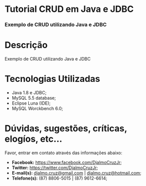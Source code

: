 <h1>Tutorial CRUD em Java e JDBC</h1>
<h3>Exemplo de CRUD utilizando Java e JDBC</h3>
<h1>Descrição</h1>
<p>Exemplo de CRUD utilizando Java e JDBC</p>
<h1>Tecnologias Utilizadas</h1>
<ul>
<li>Java 1.8 e JDBC;</li>
<li>MySQL 5.5 database;</li>
<li>Eclipse Luna (IDE);</li>
<li>MySQL Worckbench 6.0;</li>
</ul>
<h1>Dúvidas, sugestões, críticas, elogíos, etc...</h1>
<p>Favor, entrar em contato através das informações abaixo:</p>
<ul>
<li><strong>Facebook:</strong> <a href="https://www.facebook.com/DjalmoCruzJr">https://www.facebook.com/DjalmoCruzJr</a>;</li>
<li><strong>Twitter:</strong> <a href="https://twitter.com/DjalmoCruzJr">https://twitter.com/DjalmoCruzJr</a>;</li>
<li><strong>E-mail(s):</strong> <a href="mailto:djalmo.cruz@gmail.com">djalmo.cruz@gmail.com</a> | <a href="mailto:djalmo.cruz@hotmail.com">djalmo.cruz@hotmail.com</a>;</li>
<li><strong>Telefone(s):</strong> (87) 8806-5015 | (87) 9612-6614;</li>
</ul>

